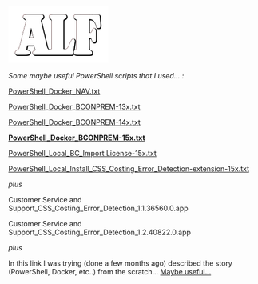 ![](media/ALFlogo.png)

*Some maybe useful PowerShell scripts that I used... :*

[PowerShell_Docker_NAV.txt](https://github.com/finn777/ALF_Scripts/blob/master/PowerShell_Docker_NAV.txt)

[PowerShell_Docker_BCONPREM-13x.txt](https://github.com/finn777/ALF_Scripts/blob/master/PowerShell_Docker_BCONPREM-13x.txt)

[PowerShell_Docker_BCONPREM-14x.txt](https://github.com/finn777/ALF_Scripts/blob/master/PowerShell_Docker_BCONPREM-14x.txt)

[**PowerShell_Docker_BCONPREM-15x.txt**](https://github.com/finn777/ALF_Scripts/blob/master/PowerShell_Docker_BCONPREM-15x.txt)

[PowerShell_Local_BC_Import License-15x.txt](https://github.com/finn777/ALF_Scripts/blob/master/PowerShell_Local_BC_Import%20License-15x.txt)

[PowerShell_Local_Install_CSS_Costing_Error_Detection-extension-15x.txt](https://github.com/finn777/ALF_Scripts/blob/master/PowerShell_Local_Install_CSS_Costing_Error_Detection-extension-15x.txt)

*plus*

Customer Service and Support_CSS_Costing_Error_Detection_1.1.36560.0.app

Customer Service and Support_CSS_Costing_Error_Detection_1.2.40822.0.app

*plus*

In this link I was trying (done a few months ago) described the story (PowerShell, Docker, etc..) from the scratch…
[Maybe useful…](https://github.com/finn777/ALF_Report/blob/master/readme.md)


